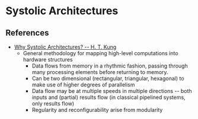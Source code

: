 # Systolic Architectures

## References
- [Why Systolic Architectures? -- H. T. Kung](http://www.eecs.harvard.edu/~htk/publication/1982-kung-why-systolic-architecture.pdf)
  - General methodology for mapping high-level computations into hardware structures
    - Data flows from memory in a rhythmic fashion, passing through many
      processing elements before returning to memory.
    - Can be two dimensional (rectangular, triangular, hexagonal) to make use
      of higher degrees of parallelism
    - Data flow may be at multiple speeds in multiple directions -- both inputs
      and (partial) results flow (in classical pipelined systems, only results
      flow)
    - Regularity and reconfigurability arise from modularity

